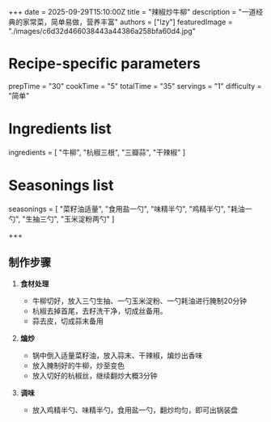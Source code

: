 +++
date = 2025-09-29T15:10:00Z
title = "辣椒炒牛柳"
description = "一道经典的家常菜，简单易做，营养丰富"
authors = ["lzy"]
featuredImage = "./images/c6d32d466038443a44386a258bfa60d4.jpg"

# Recipe-specific parameters
prepTime = "30"
cookTime = "5"
totalTime = "35"
servings = "1"
difficulty = "简单"

# Ingredients list
ingredients = [
  "牛柳",
  "杭椒三根",
  "三瓣蒜",
  "干辣椒"
]

# Seasonings list
seasonings = [
  "菜籽油适量",
  "食用盐一勺",
  "味精半勺",
  "鸡精半勺",
  "耗油一勺",
  "生抽三勺",
  "玉米淀粉两勺"
]

+++

## 制作步骤

1. **食材处理**
    - 牛柳切好，放入三勺生抽、一勺玉米淀粉、一勺耗油进行腌制20分钟
    - 杭椒去掉首尾，去籽洗干净，切成丝备用。
    - 蒜去皮，切成蒜末备用

2. **煸炒**
    - 锅中倒入适量菜籽油，放入蒜末、干辣椒，煸炒出香味
    - 放入腌制好的牛柳，炒至变色
    - 放入切好的杭椒丝，继续翻炒大概3分钟

3. **调味**
    - 放入鸡精半勺、味精半勺，食用盐一勺，翻炒均匀，即可出锅装盘
